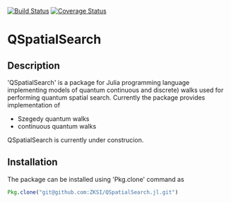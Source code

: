 [![Build Status](https://travis-ci.org/QuantumWalks/QSpatialSearch.jl.svg?branch=master)](https://travis-ci.org/QuantumWalks/QSpatialSearch.jl)
[![Coverage Status](https://coveralls.io/repos/github/QuantumWalks/QSpatialSearch.jl/badge.svg?branch=master)](https://coveralls.io/github/QuantumWalks/QSpatialSearch.jl?branch=master)

# QSpatialSearch

## Description

'QSpatialSearch' is a package for Julia programming language implementing models
of quantum continuous and discrete) walks used for performing quantum spatial
search.  Currently the package provides implementation of
* Szegedy quantum walks
* continuous quantum walks

QSpatialSearch is currently under construcion.

## Installation

The package can be installed using 'Pkg.clone' command as
```julia 
Pkg.clone("git@github.com:ZKSI/QSpatialSearch.jl.git")
```
